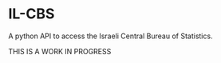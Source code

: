 # IL-CBS
A python API to access the Israeli Central Bureau of Statistics.

THIS IS A WORK IN PROGRESS
